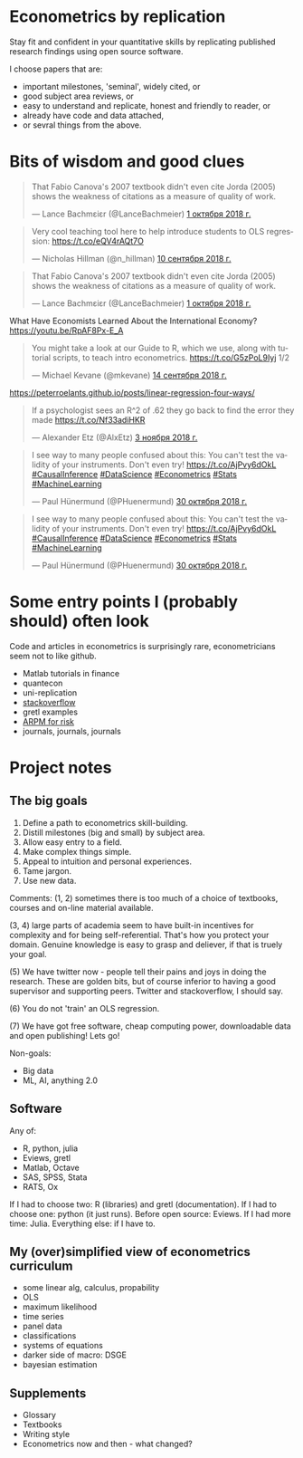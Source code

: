 # Econometrics by replication

Stay fit and confident in your quantitative skills by replicating published research findings using open source software. 

I choose papers that are:

- important milestones, 'seminal', widely cited, or
- good subject area reviews, or
- easy to understand and replicate, honest and friendly to reader, or
- already have code and data attached,
- or sevral things from the above. 


# Bits of wisdom and good clues

<blockquote class="twitter-tweet" data-lang="ru"><p lang="en" dir="ltr">That Fabio Canova&#39;s 2007 textbook didn&#39;t even cite Jorda (2005) shows the weakness of citations as a measure of quality of work.</p>&mdash; Lance Bachmεiεr (@LanceBachmeier) <a href="https://twitter.com/LanceBachmeier/status/1046811086736031747?ref_src=twsrc%5Etfw">1 октября 2018 г.</a></blockquote>


<blockquote class="twitter-tweet" data-lang="ru"><p lang="en" dir="ltr">Very cool teaching tool here to help introduce students to OLS regression: <a href="https://t.co/eQV4rAQt7O">https://t.co/eQV4rAQt7O</a></p>&mdash; Nicholas Hillman (@n_hillman) <a href="https://twitter.com/n_hillman/status/1039216997727436803?ref_src=twsrc%5Etfw">10 сентября 2018 г.</a></blockquote>


<blockquote class="twitter-tweet" data-lang="ru"><p lang="en" dir="ltr">That Fabio Canova&#39;s 2007 textbook didn&#39;t even cite Jorda (2005) shows the weakness of citations as a measure of quality of work.</p>&mdash; Lance Bachmεiεr (@LanceBachmeier) <a href="https://twitter.com/LanceBachmeier/status/1046811086736031747?ref_src=twsrc%5Etfw">1 октября 2018 г.</a></blockquote>


What Have Economists Learned About the International Economy? https://youtu.be/RpAF8Px-E_A 

<blockquote class="twitter-tweet" data-lang="ru"><p lang="en" dir="ltr">You might take a look at our Guide to R, which we use, along with tutorial scripts, to teach intro econometrics.  <a href="https://t.co/G5zPoL9Iyj">https://t.co/G5zPoL9Iyj</a> 1/2</p>&mdash; Michael Kevane (@mkevane) <a href="https://twitter.com/mkevane/status/1040653571627184128?ref_src=twsrc%5Etfw">14 сентября 2018 г.</a></blockquote>

https://peterroelants.github.io/posts/linear-regression-four-ways/

<blockquote class="twitter-tweet" data-lang="ru"><p lang="en" dir="ltr">If a psychologist sees an R^2 of .62 they go back to find the error they made <a href="https://t.co/Nf33adiHKR">https://t.co/Nf33adiHKR</a></p>&mdash; Alexander Etz (@AlxEtz) <a href="https://twitter.com/AlxEtz/status/1058780067403198464?ref_src=twsrc%5Etfw">3 ноября 2018 г.</a></blockquote>

<blockquote class="twitter-tweet" data-cards="hidden" data-lang="ru"><p lang="en" dir="ltr">I see way to many people confused about this: You can&#39;t test the validity of your instruments. Don&#39;t even try! <a href="https://t.co/AjPvy6dOkL">https://t.co/AjPvy6dOkL</a> <a href="https://twitter.com/hashtag/CausalInference?src=hash&amp;ref_src=twsrc%5Etfw">#CausalInference</a> <a href="https://twitter.com/hashtag/DataScience?src=hash&amp;ref_src=twsrc%5Etfw">#DataScience</a> <a href="https://twitter.com/hashtag/Econometrics?src=hash&amp;ref_src=twsrc%5Etfw">#Econometrics</a> <a href="https://twitter.com/hashtag/Stats?src=hash&amp;ref_src=twsrc%5Etfw">#Stats</a> <a href="https://twitter.com/hashtag/MachineLearning?src=hash&amp;ref_src=twsrc%5Etfw">#MachineLearning</a></p>&mdash; Paul Hünermund (@PHuenermund) <a href="https://twitter.com/PHuenermund/status/1057203939354001409?ref_src=twsrc%5Etfw">30 октября 2018 г.</a></blockquote>

<blockquote class="twitter-tweet" data-cards="hidden" data-lang="ru"><p lang="en" dir="ltr">I see way to many people confused about this: You can&#39;t test the validity of your instruments. Don&#39;t even try! <a href="https://t.co/AjPvy6dOkL">https://t.co/AjPvy6dOkL</a> <a href="https://twitter.com/hashtag/CausalInference?src=hash&amp;ref_src=twsrc%5Etfw">#CausalInference</a> <a href="https://twitter.com/hashtag/DataScience?src=hash&amp;ref_src=twsrc%5Etfw">#DataScience</a> <a href="https://twitter.com/hashtag/Econometrics?src=hash&amp;ref_src=twsrc%5Etfw">#Econometrics</a> <a href="https://twitter.com/hashtag/Stats?src=hash&amp;ref_src=twsrc%5Etfw">#Stats</a> <a href="https://twitter.com/hashtag/MachineLearning?src=hash&amp;ref_src=twsrc%5Etfw">#MachineLearning</a></p>&mdash; Paul Hünermund (@PHuenermund) <a href="https://twitter.com/PHuenermund/status/1057203939354001409?ref_src=twsrc%5Etfw">30 октября 2018 г.</a></blockquote>

# Some entry points I (probably should) often look 

Code and articles in econometrics is surprisingly rare,
econometricians seem not to like github. 

- Matlab tutorials in finance
- quantecon
- uni-replication 
- [stackoverflow](https://stats.stackexchange.com/questions/tagged/least-squares?sort=votes)
- gretl examples
- [ARPM for risk](https://www.mathworks.com/videos/the-prayer-ten-step-checklist-for-advanced-risk-and-portfolio-management-with-attilio-meucci-81834.html)
- journals, journals, journals

# Project notes 

## The big goals

1. Define a path to econometrics skill-building.  
2. Distill milestones (big and small) by subject area. 
3. Allow easy entry to a field.
4. Make complex things simple. 
5. Appeal to intuition and personal experiences. 
6. Tame jargon.
7. Use new data.

Comments:
(1, 2) sometimes there is too much of a choice of textbooks, courses and on-line material available.  

(3, 4) large parts of academia seem to have built-in incentives for complexity and for being self-referential. 
       That's how you protect your domain. Genuine knowledge is easy to grasp and deliever, if that is truely 
       your goal. 

(5) We have twitter now - people tell their pains and joys in doing the research. These are golden bits,
    but of course inferior to having a good supervisor and supporting peers. Twitter and stackoverflow, 
    I should say.    

(6) You do not 'train' an OLS regression.

(7) We have got free software, cheap computing power, downloadable data and open publishing! Lets go!

Non-goals:
- Big data 
- ML, AI, anything 2.0 

## Software

Any of: 

- R, python, julia
- Eviews, gretl
- Matlab, Octave
- SAS, SPSS, Stata
- RATS, Ox

If I had to choose two: R (libraries) and gretl (documentation).
If I had to choose one: python (it just runs).
Before open source: Eviews.
If I had more time: Julia.
Everything else: if I have to. 

## My (over)simplified view of econometrics curriculum

- some linear alg, calculus, propability
- OLS
- maximum likelihood
- time series
- panel data
- classifications
- systems of equations
- darker side of macro: DSGE
- bayesian estimation

## Supplements

- Glossary
- Textbooks
- Writing style
- Econometrics now and then - what changed?
